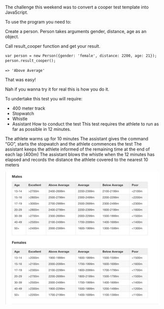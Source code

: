The challenge this weekend was to convert a cooper test template into JavaScript.

To use the program you need to:

Create a person.
Person takes arguments gender, distance, age as an object.

Call result_cooper function and get your result.

```
var person = new Person({gender: 'female', distance: 2200, age: 21});
person.result_cooper();

=> 'Above Average'
```
That was easy!

Nah if you wanna try it for real this is how you do it.

To undertake this test you will require:

* 400 meter track
* Stopwatch
* Whistle
* Assistant
How to conduct the test
This test requires the athlete to run as far as possible in 12 minutes.

The athlete warms up for 10 minutes
The assistant gives the command “GO”, starts the stopwatch and the athlete commences the test
The assistant keeps the athlete informed of the remaining time at the end of each lap (400m)
The assistant blows the whistle when the 12 minutes has elapsed and records the distance the athlete covered to the nearest 10 meters

![Screenshot](images/cooper_test_template.png)
